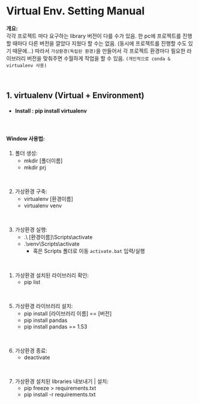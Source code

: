 # Virtual Env. Setting Manual


__개요:__ <br>
각각 프로젝트 마다 요구하는 library 버전이 다를 수가 있음. 한 pc에  프로젝트를 진행할 때마다 다른 버전을 깔았다 지웠다 할 수는 없음. (동시에 프로젝트를 진행할 수도 있기 때문에...) 따라서 `가상환경(독립된 환경)`을 만들어서 각 프로젝트 환경마다 필요한 라이브러리 버전을 맞춰주면 수월하게 작업을 할 수 있음. `(개인적으로 conda & virtualenv 사용)`

<br>


## 1. virtualenv (Virtual + Environment)
- #### Install : pip install virtualenv 

<br>

#### Window 사용법:
1. 폴더 생성:
    - mkdir [폴더이름]
    - mkdir prj 

<br> 

2. 가상환경 구축:
    - virtualenv [환경이름]
    - virtualenv venv

<br>

3. 가상환경 실행:
    - .\ [환경이름]\Scripts\activate
    - .\venv\Scripts\activate
      - 혹은 Scripts 폴더로 이동 `activate.bat` 입력/실행 

<br>

1. 가상환경 설치된 라이브러리 확인:
    - pip list

<br>

5. 가상환경 라이브러리 설치:
    - pip install [라이브러리 이름] == [버전]
    - pip install pandas
    - pip install pandas == 1.53

<br>

6. 가상환경 종료:
    - deactivate

<br>

7. 가상환경 설치된 libraries 내보내기 | 설치:
   - pip freeze > requirements.txt
   - pip install -r requirements.txt